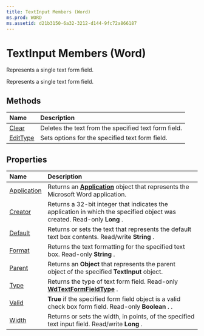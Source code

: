 ```yaml
---
title: TextInput Members (Word)
ms.prod: WORD
ms.assetid: d21b3150-6a32-3212-d144-9fc72a866187
---
```



# TextInput Members (Word)
Represents a single text form field.

Represents a single text form field.


## Methods



|**Name**|**Description**|
|:-----|:-----|
|[Clear](textinput-clear-method-word.md)|Deletes the text from the specified text form field.|
|[EditType](textinput-edittype-method-word.md)|Sets options for the specified text form field.|

## Properties



|**Name**|**Description**|
|:-----|:-----|
|[Application](textinput-application-property-word.md)|Returns an  **[Application](application-object-word.md)** object that represents the Microsoft Word application.|
|[Creator](textinput-creator-property-word.md)|Returns a 32-bit integer that indicates the application in which the specified object was created. Read-only  **Long** .|
|[Default](textinput-default-property-word.md)|Returns or sets the text that represents the default text box contents. Read/write  **String** .|
|[Format](textinput-format-property-word.md)|Returns the text formatting for the specified text box. Read-only  **String** .|
|[Parent](textinput-parent-property-word.md)|Returns an  **Object** that represents the parent object of the specified **TextInput** object.|
|[Type](textinput-type-property-word.md)|Returns the type of text form field. Read-only  **[WdTextFormFieldType](wdtextformfieldtype-enumeration-word.md)** .|
|[Valid](textinput-valid-property-word.md)| **True** if the specified form field object is a valid check box form field. Read-only **Boolean** . .|
|[Width](textinput-width-property-word.md)|Returns or sets the width, in points, of the specified text input field. Read/write  **Long** .|

